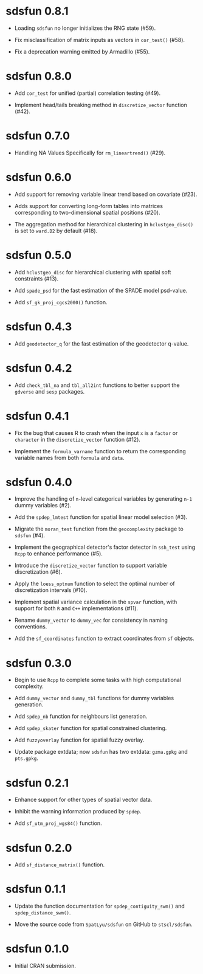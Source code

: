 # sdsfun 0.8.1

* Loading `sdsfun` no longer initializes the RNG state (#59).

* Fix misclassification of matrix inputs as vectors in `cor_test()` (#58).

* Fix a deprecation warning emitted by Armadillo (#55).

# sdsfun 0.8.0

* Add `cor_test` for unified (partial) correlation testing (#49).

* Implement head/tails breaking method in `discretize_vector` function (#42).

# sdsfun 0.7.0

* Handling NA Values Specifically for `rm_lineartrend()` (#29).

# sdsfun 0.6.0

* Add support for removing variable linear trend based on covariate (#23).

* Adds support for converting long-form tables into matrices corresponding to two-dimensional 
spatial positions (#20).

* The aggregation method for hierarchical clustering in `hclustgeo_disc()` is set 
to `ward.D2` by default (#18).

# sdsfun 0.5.0

* Add `hclustgeo_disc` for hierarchical clustering with spatial soft constraints (#13).

* Add `spade_psd` for the fast estimation of the SPADE model psd-value.

* Add `sf_gk_proj_cgcs2000()` function.

# sdsfun 0.4.3

* Add `geodetector_q` for the fast estimation of the geodetector q-value.

# sdsfun 0.4.2

* Add `check_tbl_na` and `tbl_all2int` functions to better support the `gdverse` and `sesp` packages.

# sdsfun 0.4.1

* Fix the bug that causes R to crash when the input `x` is a `factor` or `character` in the `discretize_vector` function (#12).

* Implement the `formula_varname` function to return the corresponding variable names from both `formula` and `data`.

# sdsfun 0.4.0

* Improve the handling of `n`-level categorical variables by generating `n-1` dummy variables (#2).

* Add the `spdep_lmtest` function for spatial linear model selection (#3).

* Migrate the `moran_test` function from the `geocomplexity` package to `sdsfun` (#4).

* Implement the geographical detector's factor detector in `ssh_test` using `Rcpp` to enhance performance (#5).

* Introduce the `discretize_vector` function to support variable discretization (#6).

* Apply the `loess_optnum` function to select the optimal number of discretization intervals (#10).

* Implement spatial variance calculation in the `spvar` function, with support for both `R` and `C++` implementations (#11).

* Rename `dummy_vector` to `dummy_vec` for consistency in naming conventions.

* Add the `sf_coordinates` function to extract coordinates from `sf` objects.

# sdsfun 0.3.0

* Begin to use `Rcpp` to complete some tasks with high computational complexity.

* Add `dummy_vector` and `dummy_tbl` functions for dummy variables generation.

* Add `spdep_nb` function for neighbours list generation.

* Add `spdep_skater` function for spatial constrained clustering.

* Add `fuzzyoverlay` function for spatial fuzzy overlay.

* Update package extdata; now `sdsfun` has two extdata: `gzma.gpkg` and `pts.gpkg`.

# sdsfun 0.2.1

* Enhance support for other types of spatial vector data.

* Inhibit the warning information produced by `spdep`.

* Add `sf_utm_proj_wgs84()` function.

# sdsfun 0.2.0

* Add `sf_distance_matrix()` function.

# sdsfun 0.1.1

* Update the function documentation for `spdep_contiguity_swm()` and `spdep_distance_swm()`.

* Move the source code from `SpatLyu/sdsfun` on GitHub to `stscl/sdsfun`.

# sdsfun 0.1.0

* Initial CRAN submission.
